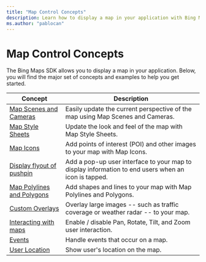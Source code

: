 ```yaml
---
title: "Map Control Concepts"
description: Learn how to display a map in your application with Bing Maps SDK. 
ms.author: "pablocan"
---
```


# Map Control Concepts

The Bing Maps SDK allows you to display a map in your application. Below, you will find the major set of concepts and examples to help you get started.

Concept                                                                         | Description
--------------------------------------------------------------------------------| ---------------------------------------------
[Map Scenes and Cameras](map-scenes-and-cameras.md)                                | Easily update the current perspective of the map using Map Scenes and Cameras.
[Map Style Sheets](map-styles-sheets.md)                                           | Update the look and feel of the map with Map Style Sheets.
[Map Icons](map-icons.md)                                                          | Add points of interest (POI) and other images to your map with Map Icons.
[Display flyout of pushpin](display-flyout.md)                                     | Add a pop-up user interface to your map to display information to end users when an icon is tapped.
[Map Polylines and Polygons](map-polylines-and-polygons.md)                        | Add shapes and lines to your map with Map Polylines and Polygons.
[Custom Overlays](tile-layers.md)                                                  | Overlay large images -- such as traffic coverage or weather radar -- to your map.
[Interacting with maps](user-interface-gestures-and-controls.md)                   | Enable / disable Pan, Rotate, Tilt, and Zoom user interaction.
[Events](handle-map-events.md)                                                     | Handle events that occur on a map.
[User Location](user-location.md)                                                  | Show user's location on the map.